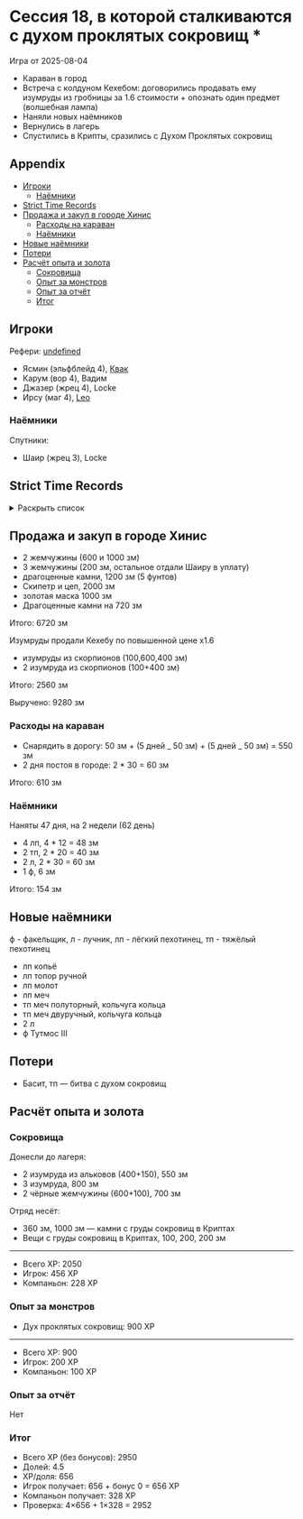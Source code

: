# Сессия 18, в которой сталкиваются с духом проклятых сокровищ *

<!--
<a title="" href="">
  <img src="" style="width:800px" />
</a>
-->

Игра от 2025-08-04

- Караван в город
- Встреча с колдуном Кехебом: договорились продавать ему изумруды из гробницы за 1.6 стоимости + опознать один предмет
  (волшебная лампа)
- Наняли новых наёмников
- Вернулись в лагерь
- Спустились в Крипты, сразились с Духом Проклятых сокровищ

## Appendix

<!-- toc -->

- [Игроки](#%D0%B8%D0%B3%D1%80%D0%BE%D0%BA%D0%B8)
  * [Наёмники](#%D0%BD%D0%B0%D1%91%D0%BC%D0%BD%D0%B8%D0%BA%D0%B8)
- [Strict Time Records](#strict-time-records)
- [Продажа и закуп в городе Хинис](#%D0%BF%D1%80%D0%BE%D0%B4%D0%B0%D0%B6%D0%B0-%D0%B8-%D0%B7%D0%B0%D0%BA%D1%83%D0%BF-%D0%B2-%D0%B3%D0%BE%D1%80%D0%BE%D0%B4%D0%B5-%D1%85%D0%B8%D0%BD%D0%B8%D1%81)
  * [Расходы на караван](#%D1%80%D0%B0%D1%81%D1%85%D0%BE%D0%B4%D1%8B-%D0%BD%D0%B0-%D0%BA%D0%B0%D1%80%D0%B0%D0%B2%D0%B0%D0%BD)
  * [Наёмники](#%D0%BD%D0%B0%D1%91%D0%BC%D0%BD%D0%B8%D0%BA%D0%B8-1)
- [Новые наёмники](#%D0%BD%D0%BE%D0%B2%D1%8B%D0%B5-%D0%BD%D0%B0%D1%91%D0%BC%D0%BD%D0%B8%D0%BA%D0%B8)
- [Потери](#%D0%BF%D0%BE%D1%82%D0%B5%D1%80%D0%B8)
- [Расчёт опыта и золота](#%D1%80%D0%B0%D1%81%D1%87%D1%91%D1%82-%D0%BE%D0%BF%D1%8B%D1%82%D0%B0-%D0%B8-%D0%B7%D0%BE%D0%BB%D0%BE%D1%82%D0%B0)
  * [Сокровища](#%D1%81%D0%BE%D0%BA%D1%80%D0%BE%D0%B2%D0%B8%D1%89%D0%B0)
  * [Опыт за монстров](#%D0%BE%D0%BF%D1%8B%D1%82-%D0%B7%D0%B0-%D0%BC%D0%BE%D0%BD%D1%81%D1%82%D1%80%D0%BE%D0%B2)
  * [Опыт за отчёт](#%D0%BE%D0%BF%D1%8B%D1%82-%D0%B7%D0%B0-%D0%BE%D1%82%D1%87%D1%91%D1%82)
  * [Итог](#%D0%B8%D1%82%D0%BE%D0%B3)

<!-- tocstop -->

## Игроки

Рефери: [undefined](https://t.me/oktottrpg)

- Ясмин (эльфблейд 4), [Квак](https://t.me/troglog)
- Карум (вор 4), Вадим
- Джазер (жрец 4), Locke
- Ирсу (маг 4), [Leo](https://t.me/fiftyforfifty)

### Наёмники

Спутники:

- Шаир (жрец 3), Locke

## Strict Time Records

<details><summary>Раскрыть список</summary>

По дням

- 1 день: 1ч + 2ч20м (игра 1) 10 января
- 2 день: отдых в лагере, ночёвка (игра 2) 17 января
- 3 день: 1ч + 3ч20м, остались внутри (конец игры 2). 4ч30м внутри (игра 3). 2ч30м (игра 4).
- 4-7 день: отдых, наём
- 8 день: раскопки шахты снаружи (конец игры 4) (игра 5)
- 9 день: 3ч10м внутри (конец игры 5) (игра 6), вышли наружу и ночевали в лагере
- 10 день: 4ч внутри (конец игры 6), 7ч + 40м в гротах (игра 7), 1ч10 м (игра 8) (Ширин, икра)
- 11-13 день: отдых в лагере, отправка каравана с сокровищами в поселение
- 14 день: 4ч10м (конец игры 8), 3ч40м (игра 9)
- 15 день: отдых, исследования (конец игры 9)
- 16 день (игра 10)
- 17 день: караван доезжает до поселения (игра 11), лечение в лагере
- 18 день: лечение в лагере
- 19 день: спуск в гробницу (7ч20м) (конец игры 11) (игра 12)
- 20 день: икра в Ширин созревает, караван выезжает обратно, спуск в гробницу и обратно (2ч40м) (конец игры 12)
- 21-25 дни: дорога, караван в лагере
- 26 день: гробница (5ч10м) (конец игры 13)
- 27 день: лагерь, изучение, охота (игра 14)
- 28 день: гробница (6ч50м)
- 29 день: лагерь, ждут караван (игра 15)
- 30 гробница
- 31 гробница (окончание игры 15, игра 16) оплата за лагерь, 2ч40м
- 32 день: 2ч50м (конец игры 16), вышли на поверхность (игра 17)
- 33 день: 2ч20м внутри
- 34 день: 1ч внутри, смерть андела Иерамель (игра 18)
- 35-39 дни: караван в город
- 40-41 дни: продажа сокровищ, встреча с колдуном Кехебом
- 42-46 дни: караван к лагерю
- 47 день: 1ч внутри (конец игры 18)
- ...
- 40 день: кончается оплата наёмников
- ...
- 62 день: кончается оплата наёмников

</details>

## Продажа и закуп в городе Хинис

- 2 жемчужины (600 и 1000 зм)
- 3 жемчужины (200 зм, остальное отдали Шаиру в уплату)
- драгоценные камни, 1200 зм (5 фунтов)
- Скипетр и цеп, 2000 зм
- золотая маска 1000 зм
- Драгоценные камни на 720 зм

Итого: 6720 зм

Изумруды продали Кехебу по повышенной цене x1.6

- изумруды из скорпионов (100,600,400 зм)
- 2 изумруда из скорпионов (100+400 зм)

Итого: 2560 зм

Выручено: 9280 зм

### Расходы на караван

- Снарядить в дорогу: 50 зм + (5 дней _ 50 зм) + (5 дней _ 50 зм) = 550 зм
- 2 дня постоя в городе: 2 \* 30 = 60 зм

Итого: 610 зм

### Наёмники

Наняты 47 дня, на 2 недели (62 день)

- 4 лп, 4 \* 12 = 48 зм
- 2 тп, 2 \* 20 = 40 зм
- 2 л, 2 \* 30 = 60 зм
- 1 ф, 6 зм

Итого: 154 зм

## Новые наёмники

ф - факельщик, л - лучник, лп - лёгкий пехотинец, тп - тяжёлый пехотинец

- лп копьё
- лп топор ручной
- лп молот
- лп меч
- тп меч полуторный, кольчуга кольца
- тп меч двуручный, кольчуга кольца
- 2 л
- ф Тутмос III

## Потери

- Басит, тп — битва с духом сокровищ

## Расчёт опыта и золота

### Сокровища

Донесли до лагеря:

- 2 изумруда из альковов (400+150), 550 зм
- 3 изумруда, 800 зм
- 2 чёрные жемчужины (600+100), 700 зм

Отряд несёт:

- 360 зм, 1000 зм — камни с груды сокровищ в Криптах
- Вещи с груды сокровищ в Криптах, 100, 200, 200 зм

---

- Всего XP: 2050
- Игрок: 456 XP
- Компаньон: 228 XP

### Опыт за монстров

- Дух проклятых сокровищ: 900 XP

---

- Всего XP: 900
- Игрок: 200 XP
- Компаньон: 100 XP

### Опыт за отчёт

Нет

### Итог

- Всего XP (без бонусов): 2950
- Долей: 4.5
- XP/доля: 656
- Игрок получает: 656 + бонус 0 = 656 XP
- Компаньон получает: 328 XP
- Проверка: 4×656 + 1×328 = 2952
